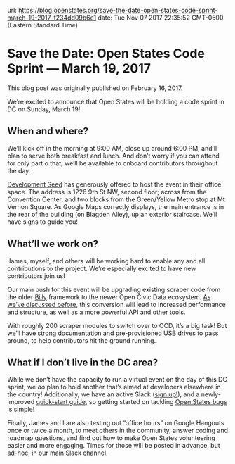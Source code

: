 url: https://blog.openstates.org/save-the-date-open-states-code-sprint-march-19-2017-f234dd09b6e1
date: Tue Nov 07 2017 22:35:52 GMT-0500 (Eastern Standard Time)


# Save the Date: Open States Code Sprint — March 19, 2017

This blog post was originally published on February 16, 2017.

We’re excited to announce that Open States will be holding a code sprint in DC on Sunday, March 19!

## When and where?

We’ll kick off in the morning at 9:00 AM, close up around 6:00 PM, and’ll plan to serve both breakfast and lunch. And don’t worry if you can attend for only part o that; we’ll be available to onboard contributors throughout the day.

[Development Seed](https://developmentseed.org/) has generously offered to host the event in their office space. The address is 1226 9th St NW, second floor; across from the Convention Center, and two blocks from the Green/Yellow Metro stop at Mt Vernon Square. As Google Maps correctly displays, the main entrance is in the rear of the building (on Blagden Alley), up an exterior staircase. We’ll have signs to guide you!

## What’ll we work on?

James, myself, and others will be working hard to enable any and all contributions to the project. We’re especially excited to have new contributors join us!

Our main push for this event will be upgrading existing scraper code from the older [Billy](https://github.com/openstates/billy) framework to the newer Open Civic Data ecosystem. [As we’ve discussed before](https://blog.openstates.org/post/whats-next-2017/), this conversion will lead to increased performance and structure, as well as a more powerful API and other tools.

With roughly 200 scraper modules to switch over to OCD, it’s a big task! But we’ll have strong documentation and pre-provisioned USB drives to pass around, to help contributors hit the ground running.

## What if I don’t live in the DC area?

While we don’t have the capacity to run a virtual event on the day of this DC sprint, we *do* plan to hold another that’s aimed at developers elsewhere in the country! Additionally, we have an active Slack ([sign up!](https://openstates-slack.herokuapp.com/)), and a newly-improved [quick-start guide](http://docs.openstates.org/en/latest/contributing/index.html), so getting started on tackling [Open States bugs](https://github.com/openstates/openstates/issues) is simple!

Finally, James and I are also testing out “office hours” on Google Hangouts once or twice a month, to meet others in the community, answer coding and roadmap questions, and find out how to make Open States volunteering easier and more engaging. Times for those will be posted in advance, but ad-hoc, in our main Slack channel.
